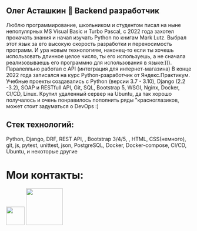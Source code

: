 ##  Олег Асташкин &#128040; Backend разработчик

Люблю программирование, школьником и студентом писал на ныне непопулярных MS Visual Basic и Turbo Pascal, с 2022 года захотел прокачать знания и начал изучать Python по книгам Mark Lutz. Выбрал этот язык за его высокую скорость разработки и переносимость программ. И ура новым технологиям, наконец-то если ты хочешь использовать длинное целое число, ты его используешь, а не сначала реализовываешь его программно для использования в языке:))). Паралелльно работал с API (интеграция для интернет-магазина)
В конце 2022 года записался на курс Python-рзаработчик от Яндекс.Практикум. Учебные проекты создавались с Python (версии 3.7 - 3.10), Django (2.2 -3.2), SOAP и RESTfull API, Git, SQL, Bootstrap 5, WSGI, Nginx, Docker, CI/CD, Linux. Крутил удаленный сервер на Ubuntu, да так хорошо получалось и очень понравилось пополнить ряды "красноглазиков, может стоит задуматься о DevOps :)

## Стек технологий:
Python, Django, DRF, REST API, , Bootstrap 3/4/5, , HTML, CSS(немного), git, js, pytest, unittest, json, PostgreSQL, Docker, Docker-compose, CI/CD, Ubuntu, и некоторые другие

# Мои контакты:
<a href="https://t.me/Olegsnap"><img src="https://raw.githubusercontent.com/gilbarbara/logos/main/logos/telegram.svg" height = "50" width="50"/></a>
<a href ="mailto:snap710@yandex.ru"><img src="https://upload.wikimedia.org/wikipedia/commons/5/55/Yandex_Mail_icon.svg" height = "100" width="100"/></a>
